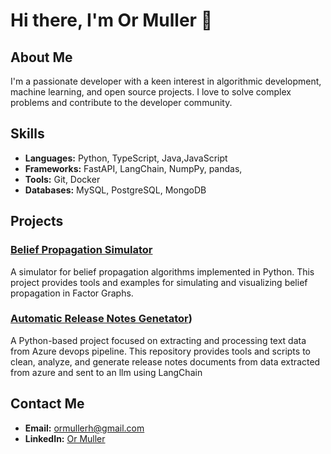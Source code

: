 # Hi there, I'm Or Muller 👋

## About Me
I'm a passionate developer with a keen interest in algorithmic development, machine learning, and open source projects. I love to solve complex problems and contribute to the developer community.

## Skills
- **Languages:**  Python, TypeScript, Java,JavaScript
- **Frameworks:** FastAPI, LangChain, NumpPy, pandas, 
- **Tools:** Git, Docker
- **Databases:** MySQL, PostgreSQL, MongoDB

## Projects
### [Belief Propagation Simulator](https://github.com/OrMullerHahitti/Belief-Propagation-Simulator)

A simulator for belief propagation algorithms implemented in Python. This project provides tools and examples for simulating and visualizing belief propagation in Factor Graphs.
### [Automatic Release Notes Genetator](https://github.com/OrMullerHahitti/AutomatedReleaseNotes))
A Python-based project focused on extracting and processing text data from Azure devops pipeline. This repository provides tools and scripts to clean, analyze, and generate release notes documents from data extracted from azure and sent to an llm using LangChain
## Contact Me
- **Email:** [ormullerh@gmail.com](ormullerh@gmail.com)
- **LinkedIn:** [Or Muller](https://www.linkedin.com/in/or-muller)
